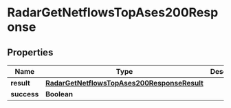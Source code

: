 

# RadarGetNetflowsTopAses200Response


## Properties

| Name | Type | Description | Notes |
|------------ | ------------- | ------------- | -------------|
|**result** | [**RadarGetNetflowsTopAses200ResponseResult**](RadarGetNetflowsTopAses200ResponseResult.md) |  |  |
|**success** | **Boolean** |  |  |



